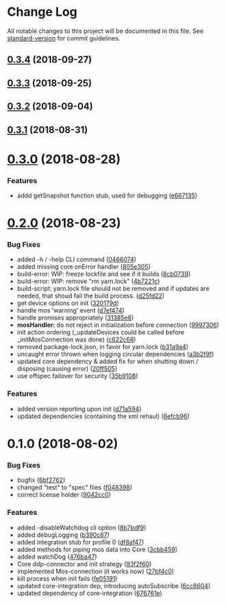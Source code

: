 # Change Log

All notable changes to this project will be documented in this file. See [standard-version](https://github.com/conventional-changelog/standard-version) for commit guidelines.

<a name="0.3.4"></a>
## [0.3.4](https://github.com/nrkno/tv-automation-mos-gateway/compare/v0.3.3...v0.3.4) (2018-09-27)



<a name="0.3.3"></a>
## [0.3.3](https://github.com/nrkno/tv-automation-mos-gateway/compare/v0.3.2...v0.3.3) (2018-09-25)



<a name="0.3.2"></a>
## [0.3.2](https://github.com/nrkno/tv-automation-mos-gateway/compare/v0.3.1...v0.3.2) (2018-09-04)



<a name="0.3.1"></a>
## [0.3.1](https://github.com/nrkno/tv-automation-mos-gateway/compare/v0.3.0...v0.3.1) (2018-08-31)



<a name="0.3.0"></a>
# [0.3.0](https://github.com/nrkno/tv-automation-mos-gateway/compare/v0.2.0...v0.3.0) (2018-08-28)


### Features

* addd getSnapshot function stub, used for debugging ([e667135](https://github.com/nrkno/tv-automation-mos-gateway/commit/e667135))



<a name="0.2.0"></a>
# [0.2.0](https://github.com/nrkno/tv-automation-mos-gateway/compare/v0.1.0...v0.2.0) (2018-08-23)


### Bug Fixes

* added -h / -help CLI command ([0466074](https://github.com/nrkno/tv-automation-mos-gateway/commit/0466074))
* added missing core onError handler ([805e305](https://github.com/nrkno/tv-automation-mos-gateway/commit/805e305))
* build-error: WIP: freeze lockfile and see if it builds ([8cb0739](https://github.com/nrkno/tv-automation-mos-gateway/commit/8cb0739))
* build-error: WIP: remove "rm yarn.lock" ([4b7221c](https://github.com/nrkno/tv-automation-mos-gateway/commit/4b7221c))
* build-script: yarn.lock file should not be removed and if updates are needed, that shoud fail the build process. ([d25fd22](https://github.com/nrkno/tv-automation-mos-gateway/commit/d25fd22))
* get device options on init ([320179d](https://github.com/nrkno/tv-automation-mos-gateway/commit/320179d))
* handle mos 'warning' event ([d7ef474](https://github.com/nrkno/tv-automation-mos-gateway/commit/d7ef474))
* handle promises appropriately ([31385e8](https://github.com/nrkno/tv-automation-mos-gateway/commit/31385e8))
* **mosHandler:** do not reject in initialization before connection ([9997306](https://github.com/nrkno/tv-automation-mos-gateway/commit/9997306))
* init action ordering (_updateDevices could be called before _initMosConnection was done) ([c622c68](https://github.com/nrkno/tv-automation-mos-gateway/commit/c622c68))
* removed package-lock.json, in favor for yarn.lock ([b31a9a4](https://github.com/nrkno/tv-automation-mos-gateway/commit/b31a9a4))
* uncaught error thrown when logging circular dependencies ([a3b2f9f](https://github.com/nrkno/tv-automation-mos-gateway/commit/a3b2f9f))
* updated core dependency & added fix for when shutting down / disposing (causing error) ([20ff505](https://github.com/nrkno/tv-automation-mos-gateway/commit/20ff505))
* use offspec failover for security ([35b9108](https://github.com/nrkno/tv-automation-mos-gateway/commit/35b9108))


### Features

* added version reporting upon init ([d71a594](https://github.com/nrkno/tv-automation-mos-gateway/commit/d71a594))
* updated dependencies (containing the xml rehaul) ([6efcb96](https://github.com/nrkno/tv-automation-mos-gateway/commit/6efcb96))



<a name="0.1.0"></a>
# 0.1.0 (2018-08-02)


### Bug Fixes

* bugfix ([6bf2762](https://github.com/nrkno/tv-automation-mos-gateway/commit/6bf2762))
* changed "test" to "spec" files ([f048398](https://github.com/nrkno/tv-automation-mos-gateway/commit/f048398))
* correct license holder ([9042cc0](https://github.com/nrkno/tv-automation-mos-gateway/commit/9042cc0))


### Features

* added -disableWatchdog cli option ([8b7bdf9](https://github.com/nrkno/tv-automation-mos-gateway/commit/8b7bdf9))
* added debugLogging ([b390c67](https://github.com/nrkno/tv-automation-mos-gateway/commit/b390c67))
* added integration stub for profile 0 ([df8af47](https://github.com/nrkno/tv-automation-mos-gateway/commit/df8af47))
* added methods for piping mos data into Core ([3cbb459](https://github.com/nrkno/tv-automation-mos-gateway/commit/3cbb459))
* added watchDog ([476ba47](https://github.com/nrkno/tv-automation-mos-gateway/commit/476ba47))
* Core ddp-connector and init strategy ([93f2f60](https://github.com/nrkno/tv-automation-mos-gateway/commit/93f2f60))
* implemented Mos-connection (it works now) ([27bf4c0](https://github.com/nrkno/tv-automation-mos-gateway/commit/27bf4c0))
* kill process when init fails ([fe05191](https://github.com/nrkno/tv-automation-mos-gateway/commit/fe05191))
* updated core-integration dep, introducing autoSubscribe ([6cc8604](https://github.com/nrkno/tv-automation-mos-gateway/commit/6cc8604))
* updated dependency of core-integration ([676761e](https://github.com/nrkno/tv-automation-mos-gateway/commit/676761e))
